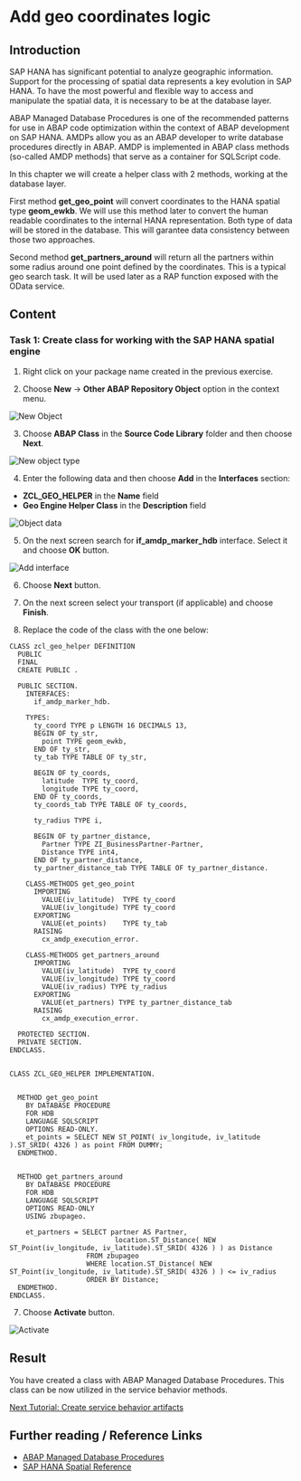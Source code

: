 # Add geo coordinates logic

## Introduction 

SAP HANA has significant potential to analyze geographic information. Support for the processing of spatial data represents a key evolution in SAP HANA. To have the most powerful and flexible way to access and manipulate the spatial data, it is necessary to be at the database layer. 

ABAP Managed Database Procedures is one of the recommended patterns for use in ABAP code optimization within the context of ABAP development on SAP HANA. AMDPs allow you as an ABAP developer to write database procedures directly in ABAP. AMDP is implemented in ABAP class methods (so-called AMDP methods) that serve as a container for SQLScript code.

In this chapter we will create a helper class with 2 methods, working at the database layer.

First method **get_geo_point** will convert coordinates to the HANA spatial type **geom_ewkb**. We will use this method later to convert the human readable coordinates to the internal HANA representation. Both type of data will be stored in the database. This will garantee data consistency between those two approaches.

Second method **get_partners_around** will return all the partners within some radius around one point defined by the coordinates. This is a typical geo search task. It will be used later as a RAP function exposed with the OData service.

## Content

### Task 1: Create class for working with the SAP HANA spatial engine

1. Right click on your package name created in the previous exercise.

2. Choose **New** &rarr; **Other ABAP Repository Object** option in the context menu.

  ![New Object](../common-images/new-object.png) 

3. Choose **ABAP Class** in the **Source Code Library** folder and then choose **Next**.

  ![New object type](../common-images/new-abap-class.png) 

4. Enter the following data and then choose **Add** in the **Interfaces** section:

  - **ZCL_GEO_HELPER** in the **Name** field
  - **Geo Engine Helper Class** in the **Description** field

  ![Object data](img/class-details.png) 

5. On the next screen search for **if_amdp_marker_hdb** interface. Select it and choose **OK** button.

  ![Add interface](img/add-interface.png)

6. Choose **Next** button.

5. On the next screen select your transport (if applicable) and choose **Finish**.

6. Replace the code of the class with the one below:

~~~abap
CLASS zcl_geo_helper DEFINITION
  PUBLIC
  FINAL
  CREATE PUBLIC .

  PUBLIC SECTION.
    INTERFACES:
      if_amdp_marker_hdb.

    TYPES:
      ty_coord TYPE p LENGTH 16 DECIMALS 13,
      BEGIN OF ty_str,
        point TYPE geom_ewkb,
      END OF ty_str,
      ty_tab TYPE TABLE OF ty_str,

      BEGIN OF ty_coords,
        latitude  TYPE ty_coord,
        longitude TYPE ty_coord,
      END OF ty_coords,
      ty_coords_tab TYPE TABLE OF ty_coords,

      ty_radius TYPE i,

      BEGIN OF ty_partner_distance,
        Partner TYPE ZI_BusinessPartner-Partner,
        Distance TYPE int4,
      END OF ty_partner_distance,
      ty_partner_distance_tab TYPE TABLE OF ty_partner_distance.

    CLASS-METHODS get_geo_point
      IMPORTING
        VALUE(iv_latitude)  TYPE ty_coord
        VALUE(iv_longitude) TYPE ty_coord
      EXPORTING
        VALUE(et_points)    TYPE ty_tab
      RAISING
        cx_amdp_execution_error.

    CLASS-METHODS get_partners_around
      IMPORTING
        VALUE(iv_latitude)  TYPE ty_coord
        VALUE(iv_longitude) TYPE ty_coord
        VALUE(iv_radius) TYPE ty_radius
      EXPORTING
        VALUE(et_partners) TYPE ty_partner_distance_tab
      RAISING
        cx_amdp_execution_error.

  PROTECTED SECTION.
  PRIVATE SECTION.
ENDCLASS.


CLASS ZCL_GEO_HELPER IMPLEMENTATION.


  METHOD get_geo_point
    BY DATABASE PROCEDURE
    FOR HDB
    LANGUAGE SQLSCRIPT
    OPTIONS READ-ONLY.
    et_points = SELECT NEW ST_POINT( iv_longitude, iv_latitude ).ST_SRID( 4326 ) as point FROM DUMMY;
  ENDMETHOD.


  METHOD get_partners_around
    BY DATABASE PROCEDURE
    FOR HDB
    LANGUAGE SQLSCRIPT
    OPTIONS READ-ONLY
    USING zbupageo.

    et_partners = SELECT partner AS Partner,
                          location.ST_Distance( NEW ST_Point(iv_longitude, iv_latitude).ST_SRID( 4326 ) ) as Distance
                   FROM zbupageo
                   WHERE location.ST_Distance( NEW ST_Point(iv_longitude, iv_latitude).ST_SRID( 4326 ) ) <= iv_radius
                   ORDER BY Distance;
  ENDMETHOD.
ENDCLASS.
~~~

7. Choose **Activate** button.
   
  ![Activate](../common-images/activate-button.png)


## Result

You have created a class with ABAP Managed Database Procedures. This class can be now utilized in the service behavior methods.

[Next Tutorial: Create service behavior artifacts](../behavior-definition/README.md)

## Further reading / Reference Links

- [ABAP Managed Database Procedures](https://help.sap.com/docs/abap-cloud/abap-development-tools-user-guide/abap-managed-database-procedures-amdp)
- [SAP HANA Spatial Reference](https://help.sap.com/docs/SAP_HANA_PLATFORM/cbbbfc20871e4559abfd45a78ad58c02/e1c934157bd14021a3b43b5822b2cbe9.html)